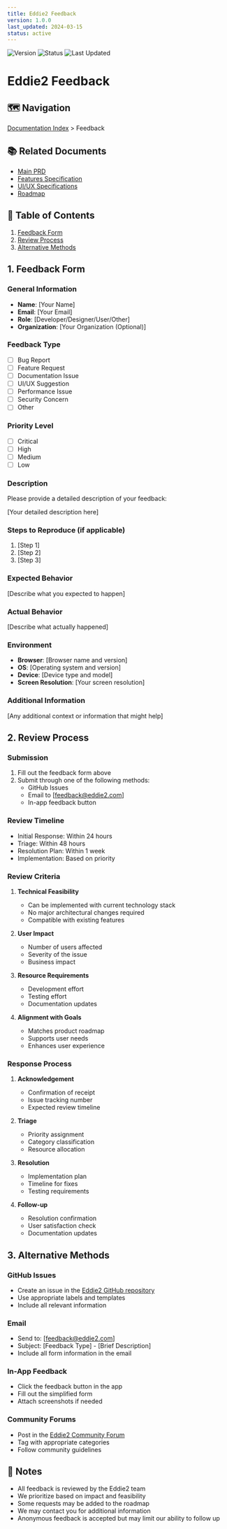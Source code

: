 ```yaml
---
title: Eddie2 Feedback
version: 1.0.0
last_updated: 2024-03-15
status: active
---
```


![Version](https://img.shields.io/badge/version-1.0.0-blue.svg)
![Status](https://img.shields.io/badge/status-active-green.svg)
![Last Updated](https://img.shields.io/badge/last%20updated-2024--03--15-lightgrey.svg)

# Eddie2 Feedback

## 🗺️ Navigation
[Documentation Index](INDEX.md) > Feedback

## 📚 Related Documents
- [Main PRD](prd/EDDIE_PRD_MAIN.md)
- [Features Specification](prd/EDDIE_PRD_FEATURES.md)
- [UI/UX Specifications](uiux/EDDIE_UIUX_SPEC_MAIN.md)
- [Roadmap](ROADMAP.md)

## 📑 Table of Contents
1. [Feedback Form](#1-feedback-form)
2. [Review Process](#2-review-process)
3. [Alternative Methods](#3-alternative-methods)

## 1. Feedback Form

### General Information
- **Name**: [Your Name]
- **Email**: [Your Email]
- **Role**: [Developer/Designer/User/Other]
- **Organization**: [Your Organization (Optional)]

### Feedback Type
- [ ] Bug Report
- [ ] Feature Request
- [ ] Documentation Issue
- [ ] UI/UX Suggestion
- [ ] Performance Issue
- [ ] Security Concern
- [ ] Other

### Priority Level
- [ ] Critical
- [ ] High
- [ ] Medium
- [ ] Low

### Description
Please provide a detailed description of your feedback:

[Your detailed description here]

### Steps to Reproduce (if applicable)
1. [Step 1]
2. [Step 2]
3. [Step 3]

### Expected Behavior
[Describe what you expected to happen]

### Actual Behavior
[Describe what actually happened]

### Environment
- **Browser**: [Browser name and version]
- **OS**: [Operating system and version]
- **Device**: [Device type and model]
- **Screen Resolution**: [Your screen resolution]

### Additional Information
[Any additional context or information that might help]

## 2. Review Process

### Submission
1. Fill out the feedback form above
2. Submit through one of the following methods:
   - GitHub Issues
   - Email to [feedback@eddie2.com]
   - In-app feedback button

### Review Timeline
- Initial Response: Within 24 hours
- Triage: Within 48 hours
- Resolution Plan: Within 1 week
- Implementation: Based on priority

### Review Criteria
1. **Technical Feasibility**
   - Can be implemented with current technology stack
   - No major architectural changes required
   - Compatible with existing features

2. **User Impact**
   - Number of users affected
   - Severity of the issue
   - Business impact

3. **Resource Requirements**
   - Development effort
   - Testing effort
   - Documentation updates

4. **Alignment with Goals**
   - Matches product roadmap
   - Supports user needs
   - Enhances user experience

### Response Process
1. **Acknowledgement**
   - Confirmation of receipt
   - Issue tracking number
   - Expected review timeline

2. **Triage**
   - Priority assignment
   - Category classification
   - Resource allocation

3. **Resolution**
   - Implementation plan
   - Timeline for fixes
   - Testing requirements

4. **Follow-up**
   - Resolution confirmation
   - User satisfaction check
   - Documentation updates

## 3. Alternative Methods

### GitHub Issues
- Create an issue in the [Eddie2 GitHub repository](https://github.com/sparabu/eddie2)
- Use appropriate labels and templates
- Include all relevant information

### Email
- Send to: [feedback@eddie2.com]
- Subject: [Feedback Type] - [Brief Description]
- Include all form information in the email

### In-App Feedback
- Click the feedback button in the app
- Fill out the simplified form
- Attach screenshots if needed

### Community Forums
- Post in the [Eddie2 Community Forum](https://community.eddie2.com)
- Tag with appropriate categories
- Follow community guidelines

## 📝 Notes
- All feedback is reviewed by the Eddie2 team
- We prioritize based on impact and feasibility
- Some requests may be added to the roadmap
- We may contact you for additional information
- Anonymous feedback is accepted but may limit our ability to follow up 
